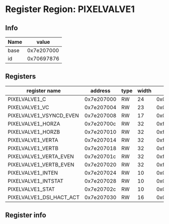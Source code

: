 # Register Region: PIXELVALVE1


## Info

| Name | value |
| --- | --- |
| base | 0x7e207000 |
| id | 0x70697876 |

## Registers

| register name | address | type | width | mask | reset |
| --- | --- | --- | --- | --- | --- |
| PIXELVALVE1_C | 0x7e207000 | RW | 24 | 0x00ffffff |  |
| PIXELVALVE1_VC | 0x7e207004 | RW | 23 | 0x007fffff |  |
| PIXELVALVE1_VSYNCD_EVEN | 0x7e207008 | RW | 17 | 0x0001ffff |  |
| PIXELVALVE1_HORZA | 0x7e20700c | RW | 32 | 0xffffffff |  |
| PIXELVALVE1_HORZB | 0x7e207010 | RW | 32 | 0xffffffff |  |
| PIXELVALVE1_VERTA | 0x7e207014 | RW | 32 | 0xffffffff |  |
| PIXELVALVE1_VERTB | 0x7e207018 | RW | 32 | 0xffffffff |  |
| PIXELVALVE1_VERTA_EVEN | 0x7e20701c | RW | 32 | 0xffffffff |  |
| PIXELVALVE1_VERTB_EVEN | 0x7e207020 | RW | 32 | 0xffffffff |  |
| PIXELVALVE1_INTEN | 0x7e207024 | RW | 10 | 0x000003ff |  |
| PIXELVALVE1_INTSTAT | 0x7e207028 | RW | 10 | 0x000003ff |  |
| PIXELVALVE1_STAT | 0x7e20702c | RW | 10 | 0x000003ff |  |
| PIXELVALVE1_DSI_HACT_ACT | 0x7e207030 | RW | 16 | 0x0000ffff |  |

## Register info

